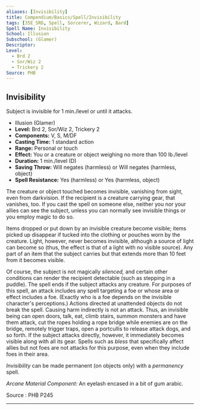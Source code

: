 ```yaml
---
aliases: [Invisibility]
title: Compendium/Basics/Spell/Invisibility
tags: [35E_SRD, Spell, Sorcerer, Wizard, Bard]
Spell Name: Invisibility
School: Illusion
Subschool: (Glamer)
Descriptor: 
Level:
  - Brd 2
  - Sor/Wiz 2
  - Trickery 2
Source: PHB
---
```



## Invisibility

Subject is invisible for 1 min./level or until it attacks.

*   Illusion (Glamer)
*   **Level:** Brd 2, Sor/Wiz 2, Trickery 2
*   **Components:** V, S, M/DF
*   **Casting Time:** 1 standard action
*   **Range:** Personal or touch
*   **Effect:** You or a creature or object weighing no more than 100 lb./level
*   **Duration:** 1 min./level (D)
*   **Saving Throw:** Will negates (harmless) or Will negates (harmless, object)
*   **Spell Resistance:** Yes (harmless) or Yes (harmless, object)

<p>The creature or object touched becomes invisible, vanishing from sight, even from darkvision. If the recipient is a creature carrying gear, that vanishes, too. If you cast the spell on someone else, neither you nor your allies can see the subject, unless you can normally see invisible things or you employ magic to do so.</p><p>Items dropped or put down by an invisible creature become visible; items picked up disappear if tucked into the clothing or pouches worn by the creature. Light, however, never becomes invisible, although a source of light can become so (thus, the effect is that of a light with no visible source). Any part of an item that the subject carries but that extends more than 10 feet from it becomes visible.</p><p>Of course, the subject is not magically <i>silenced,</i> and certain other conditions can render the recipient detectable (such as stepping in a puddle). The spell ends if the subject attacks any creature. For purposes of this spell, an attack includes any spell targeting a foe or whose area or effect includes a foe. (Exactly who is a foe depends on the invisible character's perceptions.) Actions directed at unattended objects do not break the spell. Causing harm indirectly is not an attack. Thus, an invisible being can open doors, talk, eat, climb stairs, summon monsters and have them attack, cut the ropes holding a rope bridge while enemies are on the bridge, remotely trigger traps, open a portcullis to release attack dogs, and so forth. If the subject attacks directly, however, it immediately becomes visible along with all its gear. Spells such as <i>bless</i> that specifically affect allies but not foes are not attacks for this purpose, even when they include foes in their area.</p><p><i>Invisibility</i> can be made permanent (on objects only) with a <i>permanency</i> spell.</p><p><i>Arcane Material Component:</i> An eyelash encased in a bit of gum arabic.</p>

Source : PHB P245

---
